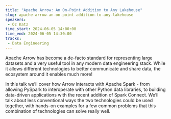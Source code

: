 ```yaml
---
title: "Apache Arrow: An On-Point Addition to Any Lakehouse"
slug: apache-arrow-an-on-point-addition-to-any-lakehouse
speakers:
 - Oz Katz
time_start: 2024-06-05 14:00:00
time_end: 2024-06-05 14:30:00
tracks:
 - Data Engineering
---
```


Apache Arrow has become a de-facto standard for representing large datasets and a very useful tool in any modern data engineering stack. While it allows different technologies to better communicate and share data, the ecosystem around it enables much more! 
 
 
 
 In this talk we’ll cover how Arrow interacts with Apache Spark - from allowing PySpark to interoperate with other Python data libraries, to building data-driven applications with the recent addition of Spark Connect. We’ll talk about less conventional ways the two technologies could be used together, with hands-on examples for a few common problems that this combination of technologies can solve really well.